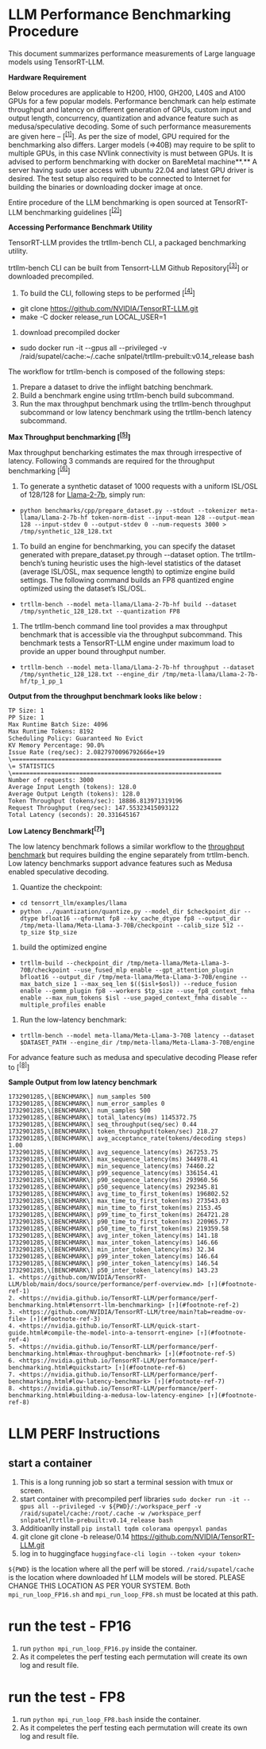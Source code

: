 # LLM Performance Benchmarking Procedure

This document summarizes performance measurements of Large language models using TensorRT-LLM.

**Hardware Requirement**

Below procedures are applicable to H200, H100, GH200, L40S and A100 GPUs for a few popular models. Performance benchmark can help estimate throughput and latency on different generation of GPUs, custom input and output length, concurrency, quantization and advance feature such as medusa/speculative decoding. Some of such performance measurements are given here – \[<sup>[\[1\]](#footnote-1)</sup>\]. As per the size of model, GPU required for the benchmarking also differs. Larger models (=>40B) may require to be split to multiple GPUs, in this case NVlink connectivity is must between GPUs. It is advised to perform benchmarking with docker on BareMetal machine**.** A server having sudo user access with ubuntu 22.04 and latest GPU driver is desired. The test setup also required to be connected to Internet for building the binaries or downloading docker image at once.

Entire procedure of the LLM benchmarking is open sourced at TensorRT-LLM benchmarking guidelines \[<sup>[\[2\]](#footnote-2)</sup>\]

**Accessing Performance Benchmark Utility**

TensorRT-LLM provides the trtllm-bench CLI, a packaged benchmarking utility.

trtllm-bench CLI can be built from Tensorrt-LLM Github Repository\[<sup>[\[3\]](#footnote-3)</sup>\] or downloaded precompiled.

1. To build the CLI, following steps to be performed \[<sup>[\[4\]](#footnote-4)</sup>\]

- git clone <https://github.com/NVIDIA/TensorRT-LLM.git>
- make -C docker release_run LOCAL_USER=1

1. download precompiled docker

- sudo docker run -it --gpus all --privileged -v /raid/supatel/cache:~/.cache snlpatel/trtllm-prebuilt:v0.14_release bash

The workflow for trtllm-bench is composed of the following steps:

1. Prepare a dataset to drive the inflight batching benchmark.
2. Build a benchmark engine using trtllm-bench build subcommand.
3. Run the max throughput benchmark using the trtllm-bench throughput subcommand or low latency benchmark using the trtllm-bench latency subcommand.

**Max Throughput benchmarking \[<sup>[\[5\]](#footnote-5)</sup>\]**

Max throughput bencharking estimates the max through irrespective of latency. Following 3 commands are required for the throughput benchmarking \[<sup>[\[6\]](#footnote-6)</sup>\]

1. To generate a synthetic dataset of 1000 requests with a uniform ISL/OSL of 128/128 for [Llama-2-7b](https://huggingface.co/meta-llama/Llama-2-7b), simply run:

- `python benchmarks/cpp/prepare_dataset.py --stdout --tokenizer meta-llama/Llama-2-7b-hf token-norm-dist --input-mean 128 --output-mean 128 --input-stdev 0 --output-stdev 0 --num-requests 3000 > /tmp/synthetic_128_128.txt`

1. To build an engine for benchmarking, you can specify the dataset generated with prepare_dataset.py through --dataset option. The trtllm-bench’s tuning heuristic uses the high-level statistics of the dataset (average ISL/OSL, max sequence length) to optimize engine build settings. The following command builds an FP8 quantized engine optimized using the dataset’s ISL/OSL.

- `trtllm-bench --model meta-llama/Llama-2-7b-hf build --dataset /tmp/synthetic_128_128.txt --quantization FP8`

1. The trtllm-bench command line tool provides a max throughput benchmark that is accessible via the throughput subcommand. This benchmark tests a TensorRT-LLM engine under maximum load to provide an upper bound throughput number.

- `trtllm-bench --model meta-llama/Llama-2-7b-hf throughput --dataset /tmp/synthetic_128_128.txt --engine_dir /tmp/meta-llama/Llama-2-7b-hf/tp_1_pp_1`

**Output from the throughput benchmark looks like below :**

```
TP Size: 1
PP Size: 1
Max Runtime Batch Size: 4096
Max Runtime Tokens: 8192
Scheduling Policy: Guaranteed No Evict
KV Memory Percentage: 90.0%
Issue Rate (req/sec): 2.0827970096792666e+19
\===========================================================
\= STATISTICS
\===========================================================
Number of requests: 3000
Average Input Length (tokens): 128.0
Average Output Length (tokens): 128.0
Token Throughput (tokens/sec): 18886.813971319196
Request Throughput (req/sec): 147.55323415093122
Total Latency (seconds): 20.331645167
```

**Low Latency Benchmark\[<sup>[\[7\]](#footnote-7)</sup>\]**

The low latency benchmark follows a similar workflow to the [throughput benchmark](https://nvidia.github.io/TensorRT-LLM/performance/perf-benchmarking.html#running-a-max-throughput-benchmark) but requires building the engine separately from trtllm-bench. Low latency benchmarks support advance features such as Medusa enabled speculative decoding.

1. Quantize the checkpoint:

- `cd tensorrt_llm/examples/llama`
- `python ../quantization/quantize.py --model_dir $checkpoint_dir --dtype bfloat16 --qformat fp8 --kv_cache_dtype fp8 --output_dir /tmp/meta-llama/Meta-Llama-3-70B/checkpoint --calib_size 512 --tp_size $tp_size`

1. build the optimized engine

- `trtllm-build --checkpoint_dir /tmp/meta-llama/Meta-Llama-3-70B/checkpoint --use_fused_mlp enable --gpt_attention_plugin bfloat16 --output_dir /tmp/meta-llama/Meta-Llama-3-70B/engine --max_batch_size 1 --max_seq_len $(($isl+$osl)) --reduce_fusion enable --gemm_plugin fp8 --workers $tp_size --use_fp8_context_fmha enable --max_num_tokens $isl --use_paged_context_fmha disable --multiple_profiles enable`

1. Run the low-latency benchmark:
- `trtllm-bench --model meta-llama/Meta-Llama-3-70B latency --dataset $DATASET_PATH --engine_dir /tmp/meta-llama/Meta-Llama-3-70B/engine`

For advance feature such as medusa and speculative decoding Please refer to \[<sup>[\[8\]](#footnote-8)</sup>\]

**Sample Output from low latency benchmark**

```
1732901285,\[BENCHMARK\] num_samples 500
1732901285,\[BENCHMARK\] num_error_samples 0
1732901285,\[BENCHMARK\] num_samples 500
1732901285,\[BENCHMARK\] total_latency(ms) 1145372.75
1732901285,\[BENCHMARK\] seq_throughput(seq/sec) 0.44
1732901285,\[BENCHMARK\] token_throughput(token/sec) 218.27
1732901285,\[BENCHMARK\] avg_acceptance_rate(tokens/decoding steps) 1.00
1732901285,\[BENCHMARK\] avg_sequence_latency(ms) 267253.75
1732901285,\[BENCHMARK\] max_sequence_latency(ms) 344978.41
1732901285,\[BENCHMARK\] min_sequence_latency(ms) 74460.22
1732901285,\[BENCHMARK\] p99_sequence_latency(ms) 336154.41
1732901285,\[BENCHMARK\] p90_sequence_latency(ms) 293960.56
1732901285,\[BENCHMARK\] p50_sequence_latency(ms) 292345.81
1732901285,\[BENCHMARK\] avg_time_to_first_token(ms) 196802.52
1732901285,\[BENCHMARK\] max_time_to_first_token(ms) 273543.03
1732901285,\[BENCHMARK\] min_time_to_first_token(ms) 2153.45
1732901285,\[BENCHMARK\] p99_time_to_first_token(ms) 264721.28
1732901285,\[BENCHMARK\] p90_time_to_first_token(ms) 220965.77
1732901285,\[BENCHMARK\] p50_time_to_first_token(ms) 219359.58
1732901285,\[BENCHMARK\] avg_inter_token_latency(ms) 141.18
1732901285,\[BENCHMARK\] max_inter_token_latency(ms) 146.66
1732901285,\[BENCHMARK\] min_inter_token_latency(ms) 32.34
1732901285,\[BENCHMARK\] p99_inter_token_latency(ms) 146.64
1732901285,\[BENCHMARK\] p90_inter_token_latency(ms) 146.54
1732901285,\[BENCHMARK\] p50_inter_token_latency(ms) 143.23
1. <https://github.com/NVIDIA/TensorRT-LLM/blob/main/docs/source/performance/perf-overview.md> [↑](#footnote-ref-1)
2. <https://nvidia.github.io/TensorRT-LLM/performance/perf-benchmarking.html#tensorrt-llm-benchmarking> [↑](#footnote-ref-2)
3. <https://github.com/NVIDIA/TensorRT-LLM/tree/main?tab=readme-ov-file> [↑](#footnote-ref-3)
4. <https://nvidia.github.io/TensorRT-LLM/quick-start-guide.html#compile-the-model-into-a-tensorrt-engine> [↑](#footnote-ref-4)
5. <https://nvidia.github.io/TensorRT-LLM/performance/perf-benchmarking.html#max-throughput-benchmark> [↑](#footnote-ref-5)
6. <https://nvidia.github.io/TensorRT-LLM/performance/perf-benchmarking.html#quickstart> [↑](#footnote-ref-6)
7. <https://nvidia.github.io/TensorRT-LLM/performance/perf-benchmarking.html#low-latency-benchmark> [↑](#footnote-ref-7)
8. <https://nvidia.github.io/TensorRT-LLM/performance/perf-benchmarking.html#building-a-medusa-low-latency-engine> [↑](#footnote-ref-8)
```


# LLM PERF Instructions

## start a container 
1. This is a long running job so start a terminal session with tmux or screen.
4. start container with precompiled perf libraries `sudo docker run -it --gpus all --privileged -v ${PWD}/:/workspace_perf -v /raid/supatel/cache:/root/.cache -w /workspace_perf snlpatel/trtllm-prebuilt:v0.14_release bash`
2. Additioanlly install `pip install tqdm colorama openpyxl pandas`
3. git clone git clone -b release/0.14 https://github.com/NVIDIA/TensorRT-LLM.git
4. log in to huggingface `huggingface-cli login --token <your token>`
  
  `${PWD}` is the location where all the perf will be stored.
  `/raid/supatel/cache` is the location where downloaded hf LLM models will be stored. PLEASE CHANGE THIS LOCATION AS PER YOUR SYSTEM. Both `mpi_run_loop_FP16.sh` and `mpi_run_loop_FP8.sh` must be located at this path. 

# run the test - FP16

1. run `python mpi_run_loop_FP16.py` inside the container.
2. As it compeletes the perf testing each permutation will create its own log and result file.


# run the test - FP8

1. run `python mpi_run_loop_FP8.bash` inside the container.
2. As it compeletes the perf testing each permutation will create its own log and result file.




